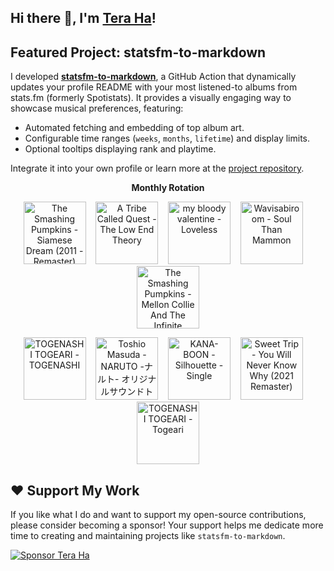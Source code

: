 ## Hi there 👋, I'm [Tera Ha](https://teraha.com)!

## Featured Project: statsfm-to-markdown

I developed **[statsfm-to-markdown](https://github.com/teraha-dev/statsfm-to-markdown)**, a GitHub Action that dynamically updates your profile README with your most listened-to albums from stats.fm (formerly Spotistats). It provides a visually engaging way to showcase musical preferences, featuring:

* Automated fetching and embedding of top album art.
* Configurable time ranges (`weeks`, `months`, `lifetime`) and display limits.
* Optional tooltips displaying rank and playtime.

Integrate it into your own profile or learn more at the [project repository](https://github.com/teraha-dev/statsfm-to-markdown).

<p align="center"><strong>Monthly Rotation</strong></p> 

<!-- STATSFM START -->

<p align="center"><a href="https://open.spotify.com/album/3YDm8Vu6IOjjVdLNHlJtj0" target="_blank" rel="noopener noreferrer" title="#1 The Smashing Pumpkins - Siamese Dream (2011 - Remaster) (8h 16m)"><img src="https://i.scdn.co/image/ab67616d000048512d6d46ea0c000c11083f2158" alt="The Smashing Pumpkins - Siamese Dream (2011 - Remaster)" width="100" height="100"></a>    <a href="https://open.spotify.com/album/1p12OAWwudgMqfMzjMvl2a" target="_blank" rel="noopener noreferrer" title="#2 A Tribe Called Quest - The Low End Theory (6h 24m)"><img src="https://is1-ssl.mzstatic.com/image/thumb/Music115/v4/e0/14/c8/e014c80a-425b-e01a-1124-cee985bcb5e6/dj.qafpkddz.jpg/768x768bb.jpg" alt="A Tribe Called Quest - The Low End Theory" width="100" height="100"></a>    <a href="https://open.spotify.com/album/3GH4IiI6jQAIvnHVdb5FB6" target="_blank" rel="noopener noreferrer" title="#3 my bloody valentine - Loveless (4h 30m)"><img src="https://is1-ssl.mzstatic.com/image/thumb/Music116/v4/d8/9c/a2/d89ca2ad-3191-d877-4c2f-13fb3e619a7b/887830015998.png/768x768bb.jpg" alt="my bloody valentine - Loveless" width="100" height="100"></a>    <a href="https://open.spotify.com/album/5AkWLK0JlhpsOgEXycDNN0" target="_blank" rel="noopener noreferrer" title="#4 Wavisabiroom - Soul Than Mammon (4h 3m)"><img src="https://is1-ssl.mzstatic.com/image/thumb/Music113/v4/76/65/40/7665404f-ba1c-338f-a0f3-81d24f3f6be8/Wavisabiroom_SoulThanMomman_3000.jpg/768x768bb.jpg" alt="Wavisabiroom - Soul Than Mammon" width="100" height="100"></a>    <a href="https://open.spotify.com/album/09LdvC3k8ybEmyeiShUWw2" target="_blank" rel="noopener noreferrer" title="#5 The Smashing Pumpkins - Mellon Collie And The Infinite Sadness (3h 43m)"><img src="https://is1-ssl.mzstatic.com/image/thumb/Music115/v4/ca/ce/b2/caceb2ed-50f0-c666-e4d0-165a0a1541fc/13UABIM04008.rgb.jpg/768x768bb.jpg" alt="The Smashing Pumpkins - Mellon Collie And The Infinite Sadness" width="100" height="100"></a></p>
<p align="center"><a href="#" target="_blank" rel="noopener noreferrer" title="#6 TOGENASHI TOGEARI - TOGENASHI (2h 35m)"><img src="https://is1-ssl.mzstatic.com/image/thumb/Music221/v4/ce/d3/86/ced3864e-5082-93a0-7006-20144cfdea0c/24UMGIM86991.rgb.jpg/768x768bb.jpg" alt="TOGENASHI TOGEARI - TOGENASHI" width="100" height="100"></a>    <a href="https://open.spotify.com/album/6NrJzDuBPZvp3ZRXnIqs1P" target="_blank" rel="noopener noreferrer" title="#7 Toshio Masuda - NARUTO -ナルト- オリジナルサウンドトラック (2h 22m)"><img src="https://i.scdn.co/image/ab67616d0000b2736d1c1a631e1b46ccc32eaee2" alt="Toshio Masuda - NARUTO -ナルト- オリジナルサウンドトラック" width="100" height="100"></a>    <a href="#" target="_blank" rel="noopener noreferrer" title="#8 KANA-BOON - Silhouette - Single (2h 12m)"><img src="https://is1-ssl.mzstatic.com/image/thumb/Music124/v4/7b/30/aa/7b30aa0a-0b3f-bb03-4dce-70840e227444/jacket_KSCL02520B00Z_550.jpg/768x768bb.jpg" alt="KANA-BOON - Silhouette - Single" width="100" height="100"></a>    <a href="https://open.spotify.com/album/0kmPn6M3cue7rec6Unw6BD" target="_blank" rel="noopener noreferrer" title="#9 Sweet Trip - You Will Never Know Why (2021 Remaster) (1h 49m)"><img src="https://is1-ssl.mzstatic.com/image/thumb/Music126/v4/7c/4f/98/7c4f9871-cc8a-ebe2-fcb3-2764971f0e6d/708527202227.jpg/768x768bb.jpg" alt="Sweet Trip - You Will Never Know Why (2021 Remaster)" width="100" height="100"></a>    <a href="#" target="_blank" rel="noopener noreferrer" title="#10 TOGENASHI TOGEARI - Togeari (1h 48m)"><img src="https://is1-ssl.mzstatic.com/image/thumb/Music211/v4/36/0f/62/360f628c-b042-e755-95f5-4b6e08c8c367/24UMGIM27973.rgb.jpg/768x768bb.jpg" alt="TOGENASHI TOGEARI - Togeari" width="100" height="100"></a></p>
<!-- STATSFM END -->

## ❤️ Support My Work

If you like what I do and want to support my open-source contributions, please consider becoming a sponsor! Your support helps me dedicate more time to creating and maintaining projects like `statsfm-to-markdown`.

[![Sponsor Tera Ha](https://img.shields.io/github/sponsors/teraha-dev?style=social&logo=github)](https://github.com/sponsors/teraha-dev)
